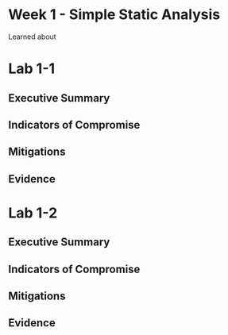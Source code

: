 # Week 1 - Simple Static Analysis 
Learned about 

# Lab 1-1
## Executive Summary 

## Indicators of Compromise

## Mitigations 

## Evidence 


# Lab 1-2
## Executive Summary 

## Indicators of Compromise

## Mitigations 

## Evidence 
